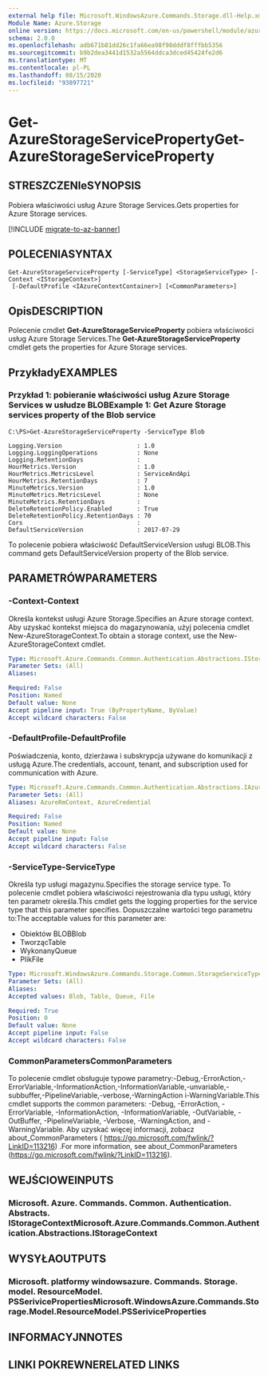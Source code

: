 ```yaml
---
external help file: Microsoft.WindowsAzure.Commands.Storage.dll-Help.xml
Module Name: Azure.Storage
online version: https://docs.microsoft.com/en-us/powershell/module/azure.storage/get-azurestorageserviceproperty
schema: 2.0.0
ms.openlocfilehash: adb671b81dd26c1fa66ea98f98dddf8fffbb5356
ms.sourcegitcommit: b9b2dea3441d1532a5564ddca3dced45424fe2d6
ms.translationtype: MT
ms.contentlocale: pl-PL
ms.lasthandoff: 08/15/2020
ms.locfileid: "93897721"
---
```

# <span data-ttu-id="a1aff-101">Get-AzureStorageServiceProperty</span><span class="sxs-lookup"><span data-stu-id="a1aff-101">Get-AzureStorageServiceProperty</span></span>

## <span data-ttu-id="a1aff-102">STRESZCZENIe</span><span class="sxs-lookup"><span data-stu-id="a1aff-102">SYNOPSIS</span></span>
<span data-ttu-id="a1aff-103">Pobiera właściwości usług Azure Storage Services.</span><span class="sxs-lookup"><span data-stu-id="a1aff-103">Gets properties for Azure Storage services.</span></span>

[!INCLUDE [migrate-to-az-banner](../../includes/migrate-to-az-banner.md)]

## <span data-ttu-id="a1aff-104">POLECENIA</span><span class="sxs-lookup"><span data-stu-id="a1aff-104">SYNTAX</span></span>

```
Get-AzureStorageServiceProperty [-ServiceType] <StorageServiceType> [-Context <IStorageContext>]
 [-DefaultProfile <IAzureContextContainer>] [<CommonParameters>]
```

## <span data-ttu-id="a1aff-105">Opis</span><span class="sxs-lookup"><span data-stu-id="a1aff-105">DESCRIPTION</span></span>
<span data-ttu-id="a1aff-106">Polecenie cmdlet **Get-AzureStorageServiceProperty** pobiera właściwości usług Azure Storage Services.</span><span class="sxs-lookup"><span data-stu-id="a1aff-106">The **Get-AzureStorageServiceProperty** cmdlet gets the properties for Azure Storage services.</span></span>

## <span data-ttu-id="a1aff-107">Przykłady</span><span class="sxs-lookup"><span data-stu-id="a1aff-107">EXAMPLES</span></span>

### <span data-ttu-id="a1aff-108">Przykład 1: pobieranie właściwości usług Azure Storage Services w usłudze BLOB</span><span class="sxs-lookup"><span data-stu-id="a1aff-108">Example 1: Get  Azure Storage services property of the Blob service</span></span>
```
C:\PS>Get-AzureStorageServiceProperty -ServiceType Blob

Logging.Version                     : 1.0
Logging.LoggingOperations           : None
Logging.RetentionDays               : 
HourMetrics.Version                 : 1.0
HourMetrics.MetricsLevel            : ServiceAndApi
HourMetrics.RetentionDays           : 7
MinuteMetrics.Version               : 1.0
MinuteMetrics.MetricsLevel          : None
MinuteMetrics.RetentionDays         : 
DeleteRetentionPolicy.Enabled       : True
DeleteRetentionPolicy.RetentionDays : 70
Cors                                : 
DefaultServiceVersion               : 2017-07-29
```

<span data-ttu-id="a1aff-109">To polecenie pobiera właściwość DefaultServiceVersion usługi BLOB.</span><span class="sxs-lookup"><span data-stu-id="a1aff-109">This command gets DefaultServiceVersion property of the Blob service.</span></span>

## <span data-ttu-id="a1aff-110">PARAMETRÓW</span><span class="sxs-lookup"><span data-stu-id="a1aff-110">PARAMETERS</span></span>

### <span data-ttu-id="a1aff-111">-Context</span><span class="sxs-lookup"><span data-stu-id="a1aff-111">-Context</span></span>
<span data-ttu-id="a1aff-112">Określa kontekst usługi Azure Storage.</span><span class="sxs-lookup"><span data-stu-id="a1aff-112">Specifies an Azure storage context.</span></span>
<span data-ttu-id="a1aff-113">Aby uzyskać kontekst miejsca do magazynowania, użyj polecenia cmdlet New-AzureStorageContext.</span><span class="sxs-lookup"><span data-stu-id="a1aff-113">To obtain a storage context, use the New-AzureStorageContext cmdlet.</span></span>

```yaml
Type: Microsoft.Azure.Commands.Common.Authentication.Abstractions.IStorageContext
Parameter Sets: (All)
Aliases:

Required: False
Position: Named
Default value: None
Accept pipeline input: True (ByPropertyName, ByValue)
Accept wildcard characters: False
```

### <span data-ttu-id="a1aff-114">-DefaultProfile</span><span class="sxs-lookup"><span data-stu-id="a1aff-114">-DefaultProfile</span></span>
<span data-ttu-id="a1aff-115">Poświadczenia, konto, dzierżawa i subskrypcja używane do komunikacji z usługą Azure.</span><span class="sxs-lookup"><span data-stu-id="a1aff-115">The credentials, account, tenant, and subscription used for communication with Azure.</span></span>

```yaml
Type: Microsoft.Azure.Commands.Common.Authentication.Abstractions.IAzureContextContainer
Parameter Sets: (All)
Aliases: AzureRmContext, AzureCredential

Required: False
Position: Named
Default value: None
Accept pipeline input: False
Accept wildcard characters: False
```

### <span data-ttu-id="a1aff-116">-ServiceType</span><span class="sxs-lookup"><span data-stu-id="a1aff-116">-ServiceType</span></span>
<span data-ttu-id="a1aff-117">Określa typ usługi magazynu.</span><span class="sxs-lookup"><span data-stu-id="a1aff-117">Specifies the storage service type.</span></span>
<span data-ttu-id="a1aff-118">To polecenie cmdlet pobiera właściwości rejestrowania dla typu usługi, który ten parametr określa.</span><span class="sxs-lookup"><span data-stu-id="a1aff-118">This cmdlet gets the logging properties for the service type that this parameter specifies.</span></span>
<span data-ttu-id="a1aff-119">Dopuszczalne wartości tego parametru to:</span><span class="sxs-lookup"><span data-stu-id="a1aff-119">The acceptable values for this parameter are:</span></span>
- <span data-ttu-id="a1aff-120">Obiektów BLOB</span><span class="sxs-lookup"><span data-stu-id="a1aff-120">Blob</span></span> 
- <span data-ttu-id="a1aff-121">Tworząc</span><span class="sxs-lookup"><span data-stu-id="a1aff-121">Table</span></span>
- <span data-ttu-id="a1aff-122">Wykonany</span><span class="sxs-lookup"><span data-stu-id="a1aff-122">Queue</span></span>
- <span data-ttu-id="a1aff-123">Plik</span><span class="sxs-lookup"><span data-stu-id="a1aff-123">File</span></span>

```yaml
Type: Microsoft.WindowsAzure.Commands.Storage.Common.StorageServiceType
Parameter Sets: (All)
Aliases:
Accepted values: Blob, Table, Queue, File

Required: True
Position: 0
Default value: None
Accept pipeline input: False
Accept wildcard characters: False
```

### <span data-ttu-id="a1aff-124">CommonParameters</span><span class="sxs-lookup"><span data-stu-id="a1aff-124">CommonParameters</span></span>
<span data-ttu-id="a1aff-125">To polecenie cmdlet obsługuje typowe parametry:-Debug,-ErrorAction,-ErrorVariable,-InformationAction,-InformationVariable,-unvariable,-subbuffer,-PipelineVariable,-verbose,-WarningAction i-WarningVariable.</span><span class="sxs-lookup"><span data-stu-id="a1aff-125">This cmdlet supports the common parameters: -Debug, -ErrorAction, -ErrorVariable, -InformationAction, -InformationVariable, -OutVariable, -OutBuffer, -PipelineVariable, -Verbose, -WarningAction, and -WarningVariable.</span></span> <span data-ttu-id="a1aff-126">Aby uzyskać więcej informacji, zobacz about_CommonParameters ( https://go.microsoft.com/fwlink/?LinkID=113216) .</span><span class="sxs-lookup"><span data-stu-id="a1aff-126">For more information, see about_CommonParameters (https://go.microsoft.com/fwlink/?LinkID=113216).</span></span>

## <span data-ttu-id="a1aff-127">WEJŚCIOWE</span><span class="sxs-lookup"><span data-stu-id="a1aff-127">INPUTS</span></span>

### <span data-ttu-id="a1aff-128">Microsoft. Azure. Commands. Common. Authentication. Abstracts. IStorageContext</span><span class="sxs-lookup"><span data-stu-id="a1aff-128">Microsoft.Azure.Commands.Common.Authentication.Abstractions.IStorageContext</span></span>

## <span data-ttu-id="a1aff-129">WYSYŁA</span><span class="sxs-lookup"><span data-stu-id="a1aff-129">OUTPUTS</span></span>

### <span data-ttu-id="a1aff-130">Microsoft. platformy windowsazure. Commands. Storage. model. ResourceModel. PSSeriviceProperties</span><span class="sxs-lookup"><span data-stu-id="a1aff-130">Microsoft.WindowsAzure.Commands.Storage.Model.ResourceModel.PSSeriviceProperties</span></span>

## <span data-ttu-id="a1aff-131">INFORMACYJN</span><span class="sxs-lookup"><span data-stu-id="a1aff-131">NOTES</span></span>

## <span data-ttu-id="a1aff-132">LINKI POKREWNE</span><span class="sxs-lookup"><span data-stu-id="a1aff-132">RELATED LINKS</span></span>
